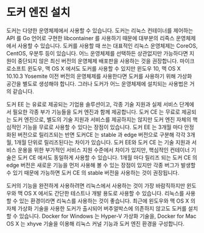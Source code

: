 # 도커 엔진 설치

도커는 다양한 운영체제에서 사용할 수 있습니다. 도커는 리눅스 컨테이너를 제어하는 API 를 Go 언어로 구현한 libcontainer 를 사용하기 때문에 대부분의 리죽스 운영체제에서 사용할 수 있습니다. 도커를 사용할 때 쓰는 대표적인 리눅스 운영체제는 CoreOS, CentOS, 우분투 등이 있습니다. 어느 운영체제를 선택하든 상관없지만 가능하다면 지원이 중단되지 않은 최신 버전의 운영체제 배포판을 사용하는 것을 권장합니다. 마이크로소프트 윈도우, 맥 OS X 에서도 도커를 사용할 수 있지만 윈도우 10, 맥 OS X 10.10.3 Yosemite 이전 버전의 운영체제를 사용한다면 도커를 사용하기 위해 가상화 공간을 별도로 생성해야 합니다. 그러나 도커가 어느 운영체제에 설치되는 사용법은 거의 같습니다. 

도커 EE 는 유료로 제공되는 기업용 솔루션이고, 각종 기술 지원과 실제 서비스 단계에서 필요한 각종 부가 기능들을 도커 엔진과 함께 제공합니다. 도커 CE 는 무료로 제공되는 도커 엔진으로, 별도의 기술 지원과 서비스를 제공하지는 않지만 도커 엔진 자체의 핵심적인 기능을 무료로 사용할 수 있다는 장점이 있습니다. 도커 EE 는 3개월 마다 안정화된 버전으로 릴리즈되는 반면 도커CE 는 stable 과 edge 버전으로 구분해 각각 3개월, 1개월 단위로 릴리즈된다는 차이가 있습니다. 도커 EE와 도커 CE 는 기술 지원과 서비스 운용을 위한 부가적인 서비스 지원 수준에서 차이가 있지만, 핵심적인 컨테이너 기술은 도커 CE 에서도 동일하게 사용할 수 있습니다. 1개월 마다 릴리즈 되는 도커 CE 의 edge 버전은 새로운 기능을 먼저 사용해 볼 수 있는 장점이 있지만 각종 버그가 발생할 수 있기 때문에 가능하면 도커 CE 의 stable 버전을 사용하는 것이 권장됩니다. 

도커의 기능을 완전하게 사용하려면 리눅스에서 사용하는 것이 가장 바람직하지만 윈도우와 맥 OS X 에서도 간단한 테스트나 개발 용도로 사용할 수 있습니다. 리눅스를 사용할 수 있는 환경이라면 리눅스를 사용하는 것이 좋습니다. 최근에 왼도우와 맥 OS X 의 자체 가상화 기술을 사용한 도커가 출시되어 버추얼박스에 의존하지 않고도 도커를 설치할 수 있습니다. Docker for Windows 는 Hyper-V 가상화 기술을, Docker for Mac OS X 는 xhyve 기술을 이용해 리눅스 커널 기능과 도커 엔진 환경을 구성합니다. 
<!--stackedit_data:
eyJoaXN0b3J5IjpbLTc5MTY4NTI1MywxMTIyMTUzNDU3XX0=
-->